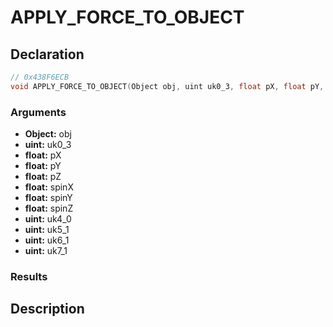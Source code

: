 # APPLY_FORCE_TO_OBJECT

## Declaration
```cpp
// 0x438F6ECB
void APPLY_FORCE_TO_OBJECT(Object obj, uint uk0_3, float pX, float pY, float pZ, float spinX, float spinY, float spinZ, uint uk4_0, uint uk5_1, uint uk6_1, uint uk7_1);
```

### Arguments
- **Object:** obj
- **uint:** uk0_3
- **float:** pX
- **float:** pY
- **float:** pZ
- **float:** spinX
- **float:** spinY
- **float:** spinZ
- **uint:** uk4_0
- **uint:** uk5_1
- **uint:** uk6_1
- **uint:** uk7_1

### Results

## Description
